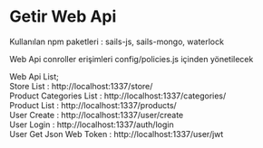 # Getir Web Api
Kullanılan npm paketleri : sails-js, sails-mongo, waterlock

Web Api conroller erişimleri config/policies.js içinden yönetilecek

Web Api List;<br>
Store List : http://localhost:1337/store/<br>
Product Categories List  : http://localhost:1337/categories/<br>
Product  List  : http://localhost:1337/products/<br>
User Create : http://localhost:1337/user/create<br>
User Login : http://localhost:1337/auth/login<br>
User Get  Json Web Token : http://localhost:1337/user/jwt<br>

